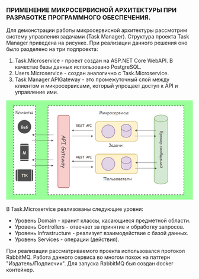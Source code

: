 ### ПРИМЕНЕНИЕ МИКРОСЕРВИСНОЙ АРХИТЕКТУРЫ  ПРИ РАЗРАБОТКЕ ПРОГРАММНОГО ОБЕСПЕЧЕНИЯ.

Для демонстрации работы микросервисной архитектуры рассмотрим систему управления задачами (Task Manager). Структура проекта Task Manager приведена на рисунке.
При реализации данного решения оно было разделено на три подпроекта:
1. Task.Microservice - проект создан на ASP.NET Core WebAPI. В качестве базы данных использовано PostgreSQL.
2. Users.Microservice - создан аналогично с Task.Microservice.
3. Task Manager.APIGateway - это промежуточный слой между клиентом и микросервисами, который упрощает доступ к API и управление ими.

![Структура проекта](./assets/1.jpg)


В Task.Microservice реализованы следующие уровни:
-	Уровень Domain - хранит классы, касающиеся предметной области.
-	Уровень Controllers - отвечает за принятие и обработку запросов.
-	Уровень Infrastructure - реализует взаимодействие с базой данных.
-	Уровень Services - операции (действия).


При реализации рассматриваемого проекта использовался протокол RabbitMQ. Работа данного сервиса во многом похож на паттерн "Издатель/Подписчик". Для запуска RabbitMQ был создан docker контейнер.

